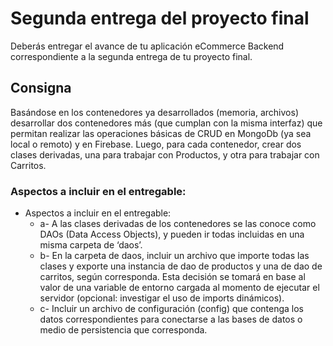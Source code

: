 # Segunda entrega del proyecto final
Deberás entregar el avance de tu aplicación eCommerce Backend correspondiente a la segunda entrega de tu proyecto final.

## Consigna
Basándose en los contenedores ya desarrollados (memoria, archivos) desarrollar dos contenedores más (que cumplan con la misma interfaz) que permitan realizar las operaciones básicas de CRUD en MongoDb (ya sea local o remoto) y en Firebase. Luego, para cada contenedor, crear dos clases derivadas, una para trabajar con Productos, y otra para trabajar con Carritos.

### Aspectos a incluir en el entregable:

* Aspectos a incluir en el entregable: 
    * a- A las clases derivadas de los contenedores se las conoce como DAOs (Data Access Objects), y pueden ir todas incluidas en una misma carpeta de ‘daos’.
    * b- En la carpeta de daos, incluir un archivo que importe todas las clases y exporte una instancia de dao de productos y una de dao de carritos, según corresponda. Esta decisión se tomará en base al valor de una variable de entorno cargada al momento de ejecutar el servidor (opcional: investigar el uso de imports dinámicos).
    * c- Incluir un archivo de configuración (config) que contenga los datos correspondientes para conectarse a las bases de datos o medio de persistencia que corresponda.
